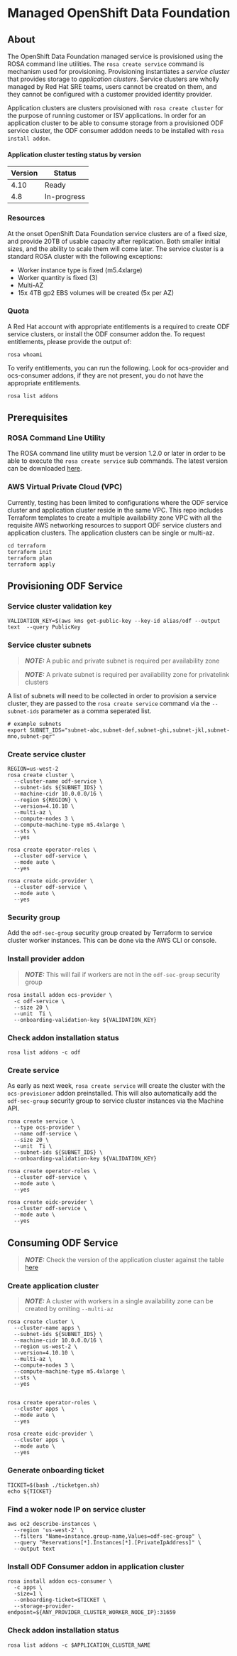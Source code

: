# Managed OpenShift Data Foundation

## About

The OpenShift Data Foundation managed service is provisioned using the ROSA command line utilities. The `rosa create service` command is mechanism used for provisioning. Provisioning instantiates a _service cluster_ that provides storage to _application clusters_. Service clusters are wholly managed by Red Hat SRE teams, users cannot be created on them, and they cannot be configured with a customer provided identity provider.

Application clusters are clusters provisioned with `rosa create cluster` for the purpose of running customer or ISV applications. In order for an application cluster to be able to consume storage from a provisioned ODF service cluster, the ODF consumer adddon needs to be installed with `rosa install addon`.

#### Application cluster testing status by version

|Version|Status|
|---------------------------|------|
| 4.10 | Ready |
| 4.8 | In-progress|

### Resources

At the onset OpenShift Data Foundation service clusters are of a fixed size, and provide 20TB of usable capacity after replication. Both smaller initial sizes, and the ability to scale them will come later. The service cluster is a standard ROSA cluster with the following exceptions:

* Worker instance type is fixed (m5.4xlarge)
* Worker quantity is fixed (3)
* Multi-AZ
* 15x 4TB gp2 EBS volumes will be created (5x per AZ)

### Quota

A Red Hat account with appropriate entitlements is a required to create ODF service clusters, or install the ODF consumer addon the. To request entitlements, please provide the output of:

```
rosa whoami
```

To verify entitlements, you can run the following. Look for ocs-provider and ocs-consumer addons, if they are not present, you do not have the appropriate entitlements.

```
rosa list addons
```

## Prerequisites

### ROSA Command Line Utility

The ROSA command line utility must be version 1.2.0 or later in order to be able to execute the `rosa create service` sub commands. The latest version can be downloaded [here](https://mirror.openshift.com/pub/openshift-v4/clients/rosa/latest/).

### AWS Virtual Private Cloud (VPC)

Currently, testing has been limited to configurations where the ODF service cluster and application cluster reside in the same VPC. This repo includes Terraform templates to create a multiple availability zone VPC with all the requisite AWS networking resources to support ODF service clusters and application clusters. The application clusters can be single or multi-az.

```
cd terraform
terraform init
terraform plan
terraform apply
```

## Provisioning ODF Service

### Service cluster validation key

```
VALIDATION_KEY=$(aws kms get-public-key --key-id alias/odf --output text  --query PublicKey 
```
### Service cluster subnets

> **_NOTE:_** A public and private subnet is required per availability zone

> **_NOTE:_** A private subnet is required per availability zone for privatelink clusters

A list of subnets will need to be collected in order to provision a service cluster, they are passed to the `rosa create service` command via the `--subnet-ids` parameter as a comma seperated list.

```
# example subnets
export SUBNET_IDS="subnet-abc,subnet-def,subnet-ghi,subnet-jkl,subnet-mno,subnet-pqr"
```

### Create service cluster

```
REGION=us-west-2
rosa create cluster \
  --cluster-name odf-service \
  --subnet-ids ${SUBNET_IDS} \
  --machine-cidr 10.0.0.0/16 \
  --region ${REGION} \
  --version=4.10.10 \
  --multi-az \
  --compute-nodes 3 \
  --compute-machine-type m5.4xlarge \
  --sts \
  --yes

rosa create operator-roles \
  --cluster odf-service \
  --mode auto \
  --yes
  
rosa create oidc-provider \
  --cluster odf-service \
  --mode auto \
  --yes
```
### Security group

Add the `odf-sec-group` security group created by Terraform to service cluster worker instances. This can be done via the AWS CLI or console.

### Install provider addon

> **_NOTE:_** This will fail if workers are not in the `odf-sec-group` security group

```
rosa install addon ocs-provider \
  -c odf-service \
  --size 20 \
  --unit  Ti \
  --onboarding-validation-key ${VALIDATION_KEY}
```

### Check addon installation status

```
rosa list addons -c odf
```

### Create service

As early as next week, `rosa create service` will create the cluster with the `ocs-provisioner` addon preinstalled. This will also automatically add the `odf-sec-group` security group to service cluster instances via the Machine API.

```
rosa create service \
  --type ocs-provider \
  --name odf-service \
  --size 20 \
  --unit  Ti \
  --subnet-ids ${SUBNET_IDS} \
  --onboarding-validation-key ${VALIDATION_KEY}

rosa create operator-roles \
  --cluster odf-service \
  --mode auto \
  --yes
  
rosa create oidc-provider \
  --cluster odf-service \
  --mode auto \
  --yes
```

## Consuming ODF Service

> **_NOTE:_** Check the version of the application cluster against the table [here](#application-cluster-testing-status-by-version)

### Create application cluster

> **_NOTE:_** A cluster with workers in a single availability zone can be created by omiting `--multi-az`

```
rosa create cluster \
  --cluster-name apps \
  --subnet-ids ${SUBNET_IDS} \
  --machine-cidr 10.0.0.0/16 \
  --region us-west-2 \
  --version=4.10.10 \
  --multi-az \
  --compute-nodes 3 \
  --compute-machine-type m5.4xlarge \
  --sts \
  --yes


rosa create operator-roles \
  --cluster apps \
  --mode auto \
  --yes
  
rosa create oidc-provider \
  --cluster apps \
  --mode auto \
  --yes
```

### Generate onboarding ticket

```
TICKET=$(bash ./ticketgen.sh)
echo ${TICKET}
```

### Find a woker node IP on service cluster

```
aws ec2 describe-instances \
  --region 'us-west-2' \
  --filters "Name=instance.group-name,Values=odf-sec-group" \
  --query "Reservations[*].Instances[*].[PrivateIpAddress]" \
  --output text
```

### Install ODF Consumer addon in application cluster

```
rosa install addon ocs-consumer \
  -c apps \
  -size=1 \
  --onboarding-ticket=$TICKET \
  --storage-provider-endpoint=${ANY_PROVIDER_CLUSTER_WORKER_NODE_IP}:31659
```

### Check addon installation status

```
rosa list addons -c $APPLICATION_CLUSTER_NAME
```
